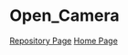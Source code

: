 # Open_Camera
<a href="https://github.com/Daniel-Hanrahan-Tools-and-Games/Open_Camera">Repository Page</a>
<a href="https://daniel-hanrahan-tools-and-games.github.io/">Home Page</a>

